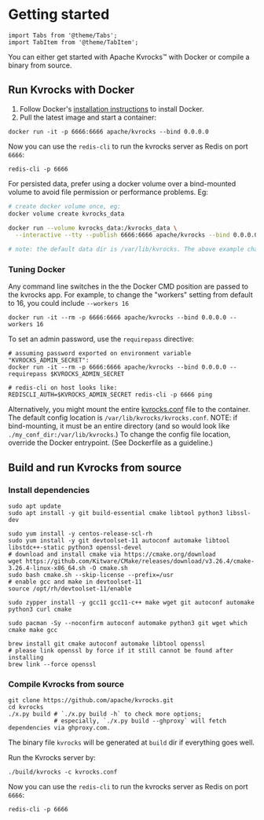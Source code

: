 # Getting started

````mdx-code-block
import Tabs from '@theme/Tabs';
import TabItem from '@theme/TabItem';
````

You can either get started with Apache Kvrocks™ with Docker or compile a binary from source.

## Run Kvrocks with Docker

1. Follow Docker's [installation instructions](https://docs.docker.com/engine/installation/) to install Docker.
2. Pull the latest image and start a container:

```shell
docker run -it -p 6666:6666 apache/kvrocks --bind 0.0.0.0
```

Now you can use the `redis-cli` to run the kvrocks server as Redis on port `6666`:

```shell
redis-cli -p 6666
```

For persisted data, prefer using a docker volume over a bind-mounted volume to avoid file permission or performance problems. Eg:
```sh
# create docker volume once, eg:
docker volume create kvrocks_data

docker run --volume kvrocks_data:/kvrocks_data \
  --interactive --tty --publish 6666:6666 apache/kvrocks --bind 0.0.0.0 --dir /kvrocks_data

# note: the default data dir is /var/lib/kvrocks. The above example changes the location from default to /kvrocks_data.
```

### Tuning Docker

Any command line switches in the the Docker CMD position are passed to the kvrocks app. For example, to change the "workers" setting from default to 16, you could include `--workers 16`

```shell
docker run -it --rm -p 6666:6666 apache/kvrocks --bind 0.0.0.0 --workers 16
```

To set an admin password, use the `requirepass` directive:

```shell
# assuming password exported on environment variable "KVROCKS_ADMIN_SECRET":
docker run -it --rm -p 6666:6666 apache/kvrocks --bind 0.0.0.0 --requirepass $KVROCKS_ADMIN_SECRET

# redis-cli on host looks like:
REDISCLI_AUTH=$KVROCKS_ADMIN_SECRET redis-cli -p 6666 ping
```

Alternatively, you might mount the entire [kvrocks.conf](https://github.com/apache/kvrocks/blob/v2.7.0/kvrocks.conf) file to the container. The default config location is `/var/lib/kvrocks/kvrocks.conf`. NOTE: if bind-mounting, it must be an entire directory (and so would look like `./my_conf_dir:/var/lib/kvrocks`.) To change the config file location, override the Docker entrypoint. (See Dockerfile as a guideline.) 


## Build and run Kvrocks from source

### Install dependencies

<Tabs>
<TabItem value="debian" label="Ubuntu / Debian">

```shell
sudo apt update
sudo apt install -y git build-essential cmake libtool python3 libssl-dev
```

</TabItem>
<TabItem value="centos" label="CentOS / RedHat" default>

```shell
sudo yum install -y centos-release-scl-rh
sudo yum install -y git devtoolset-11 autoconf automake libtool libstdc++-static python3 openssl-devel
# download and install cmake via https://cmake.org/download
wget https://github.com/Kitware/CMake/releases/download/v3.26.4/cmake-3.26.4-linux-x86_64.sh -O cmake.sh
sudo bash cmake.sh --skip-license --prefix=/usr
# enable gcc and make in devtoolset-11
source /opt/rh/devtoolset-11/enable
```

</TabItem>
<TabItem value="suse" label="openSUSE / SUSE Linux Enterprise">

```shell
sudo zypper install -y gcc11 gcc11-c++ make wget git autoconf automake python3 curl cmake
```

</TabItem>
<TabItem value="arch" label="Arch Linux">

```shell
sudo pacman -Sy --noconfirm autoconf automake python3 git wget which cmake make gcc
```

</TabItem>
<TabItem value="macos" label="macOS">

```shell
brew install git cmake autoconf automake libtool openssl
# please link openssl by force if it still cannot be found after installing
brew link --force openssl
```

</TabItem>
</Tabs>

### Compile Kvrocks from source

```shell
git clone https://github.com/apache/kvrocks.git
cd kvrocks
./x.py build # `./x.py build -h` to check more options;
             # especially, `./x.py build --ghproxy` will fetch dependencies via ghproxy.com.
```

The binary file `kvrocks` will be generated at `build` dir if everything goes well.

Run the Kvrocks server by:

```shell
./build/kvrocks -c kvrocks.conf
```

Now you can use the `redis-cli` to run the kvrocks server as Redis on port `6666`:

```shell
redis-cli -p 6666
```

